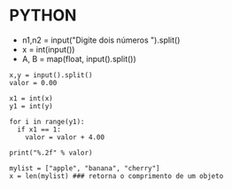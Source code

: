 # PYTHON

- n1,n2 = input("Digite dois números ").split()
- x = int(input())
- A, B = map(float, input().split())
```
x,y = input().split()
valor = 0.00   

x1 = int(x)
y1 = int(y)

for i in range(y1):
  if x1 == 1:
    valor = valor + 4.00
  
print("%.2f" % valor)
```

```
mylist = ["apple", "banana", "cherry"]
x = len(mylist) ### retorna o comprimento de um objeto
```
